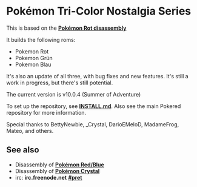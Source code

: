 # Pokémon Tri-Color Nostalgia Series

This is based on the [**Pokémon Rot disassembly**][pokered-de]

It builds the following roms:

* Pokemon Rot
* Pokemon Grün
* Pokemon Blau

It's also an update of all three, with bug fixes and new features. It's still a work in progress, but there's still potential.

The current version is v10.0.4 (Summer of Adventure)

To set up the repository, see [**INSTALL.md**](INSTALL.md). Also see the main Pokered repository for more information.

Special thanks to BettyNewbie, _Crystal, DarioEMeloD, MadameFrog, Mateo, and others.


## See also

* Disassembly of [**Pokémon Red/Blue**][pokered]
* Disassembly of [**Pokémon Crystal**][pokecrystal]
* irc: **irc.freenode.net** [**#pret**][irc]

[pokered-de]: https://github.com/einstein95/pokered-de
[pokered]: https://github.com/iimarckus/pokered
[pokecrystal]: https://github.com/kanzure/pokecrystal
[irc]: https://kiwiirc.com/client/irc.freenode.net/?#pret
